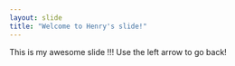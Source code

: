 ```yaml
---
layout: slide
title: "Welcome to Henry's slide!"
---
```

This is my awesome slide !!!
Use the left arrow to go back!
